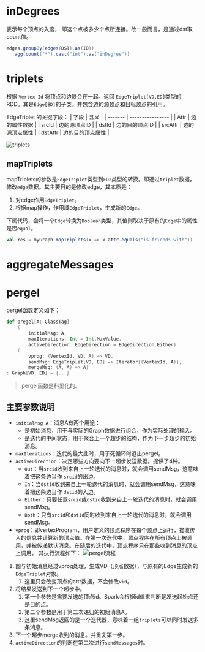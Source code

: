 
# inDegrees

表示每个顶点的入度， 即这个点被多少个点所连接。故一般而言，是通过dst取count值。

```scala
edges.groupBy(edges(DST).as(ID))
  .agg(count("*").cast("int").as("inDegree"))
```

# triplets
根据 `Vertex Id` 将顶点和边联合在一起。返回 `EdgeTriplet[VD,ED]`类型的 RDD。其是`Edge[ED]`的子类。并包含边的源顶点和目标顶点的引用。

EdgeTriplet 的关键字段：
| 字段    | 含义             |
| ------- | ---------------- |
| Attr    | 边的属性数据     |
| srcId   | 边的源顶点ID     |
| dstId   | 边的目的顶点ID   |
| srcAttr | 边的源顶点属性   |
| dstAttr | 边的目的顶点属性 |

![triplets](Pasted%20image%2020230409151240.png)

## mapTriplets
mapTriplets的参数是`EdgeTriplet`类型到`ED2`类型的转换。即通过`triplet`数据，修改`edge`数据。其主要目的是修改edge，其本质是：
1. 对edge作用`EdgeTriplet`。
2. 根据map操作，作用域`EdgeTriplet`，生成新的`Edge`。

下属代码，会将一个`Edge`转换为`Boolean`类型，其值则取决于原有的`Edge`中的属性是否`equal`。
```scala
val res = myGraph.mapTriplets(x => x.attr.equals("is friends with"))
```

# aggregateMessages

# pergel

pergel函数定义如下：
```scala
def pregel[A: ClassTag]
	(  
		initialMsg: A,  
		maxIterations: Int = Int.MaxValue,  
		activeDirection: EdgeDirection = EdgeDirection.Either)
	(  
		vprog: (VertexId, VD, A) => VD,  
		sendMsg: EdgeTriplet[VD, ED] => Iterator[(VertexId, A)],  
		mergeMsg: (A, A) => A)  
: Graph[VD, ED] = {...}
```
> pergel函数是科里化的。

## 主要参数说明

- `initialMsg A`：消息A有两个用途：
	- 是初始消息，用于与实际的Graph数据进行组合，作为实际处理的输入。
	- 是迭代的中间状态，用于聚合上一个超步的结构，作为下一步超步的初始消息。
- `maxIterations`：迭代的最大此时，用于死循环时退出pergel。
- `activeDirection`：决定哪些方向要向下一超步发送数据。提供了4种。
	- `Out`：当`srcid`收到来自上一轮迭代的消息时，就会调用sendMsg，这意味着把这条边当作 `srcid`的出边。
	- `In`：当`dstid`收到来自上一轮迭代的消息时，就会调用sendMsg，这意味着把这条边当作 `dstid`的入边。
	- `Either`：只要任意`srcid`或`dstid`收到来自上一轮迭代的消息时，就会调用sendMsg。
	- `Both`：只有`srcid`和`dstid`同时收到来自上一轮迭代的消息时，就会调用sendMsg。
- `vprog`：即vertexProgram，用户定义的顶点程序在每个顶点上运行，接收传入的信息并计算新的顶点值。在第一次迭代中，顶点程序在所有顶点上被调用，并被传递默认消息。在随后的迭代中，顶点程序只在那些收到消息的顶点上调用。
其执行流程如下：
![pergel流程](Pasted%20image%2020230412133828.png)
1. 图与初始消息经过vprog处理，生成VD（顶点数据），与原有的Edge生成新的`EdgeTriplet`对象。
	1. 这里只会改变顶点的attr数据，不会修改`vid`。
2. 将结果发送到下一个超步中。
	1. 第一个参数是需要发送的顶点id。Spark会根据id值来判断是发送起始点还是目的点。
	2. 第二个参数是用于第二次递归的初始消息A。
	3. 这里sendMsg返回的是一个迭代器，意味着一组`triplets`可以同时发送多条消息。
3. 下一个超步merge收到的消息。并重复第一步。
4. `activeDirection`的判断在第二次进行`sendMessages`时。